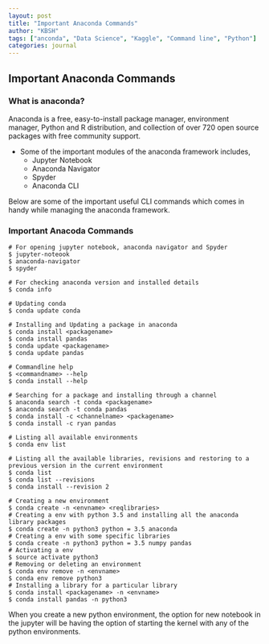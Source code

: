 ```yaml
---
layout: post
title: "Important Anaconda Commands"
author: "KBSH"
tags: ["anconda", "Data Science", "Kaggle", "Command line", "Python"]
categories: journal
---
```


## Important Anaconda Commands

### What is anaconda?

Anaconda is a free, easy-to-install package manager, environment manager, Python and R distribution, and collection of over 720 open source packages with free community support. 

* Some of the important modules of the anaconda framework includes,
    * Jupyter Notebook
    * Anaconda Navigator
    * Spyder
    * Anaconda CLI

Below are some of the important useful CLI commands which comes in handy while managing the anaconda framework. 

### Important Anacoda Commands


```
# For opening jupyter notebook, anaconda navigator and Spyder
$ jupyter-noteook
$ anaconda-navigator
$ spyder
```


```
# For checking anaconda version and installed details
$ conda info
```


```
# Updating conda
$ conda update conda
```


```
# Installing and Updating a package in anaconda
$ conda install <packagename>
$ conda install pandas
$ conda update <packagename>
$ conda update pandas
```


```
# Commandline help
$ <commandname> --help
$ conda install --help
```


```
# Searching for a package and installing through a channel
$ anaconda search -t conda <packagename>
$ anaconda search -t conda pandas
$ conda install -c <channelname> <packagename>
$ conda install -c ryan pandas
```


```
# Listing all available environments
$ conda env list
```


```
# Listing all the available libraries, revisions and restoring to a previous version in the current environment
$ conda list
$ conda list --revisions
$ conda install --revision 2
```


```
# Creating a new environment
$ conda create -n <envname> <reqlibraries>
# Creating a env with python 3.5 and installing all the anaconda library packages
$ conda create -n python3 python = 3.5 anaconda 
# Creating a env with some specific libraries
$ conda create -n python3 python = 3.5 numpy pandas
# Activating a env
$ source activate python3
# Removing or deleting an environment
$ conda env remove -n <envname>
$ conda env remove python3
# Installing a library for a particular library
$ conda install <packagename> -n <envname>
$ conda install pandas -n python3
```

When you create a new python environment, the option for new notebook in the jupyter will be having the option of starting the kernel with any of the python environments.
